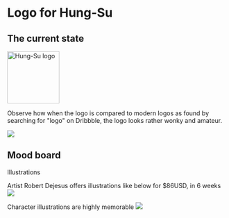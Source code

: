 # Logo for Hung-Su

## The current state

<img src="https://raw.githubusercontent.com/hungsu/hung.su-2018/master/images/logo--black.png" alt="Hung-Su logo" title="Hung-Su" height="120" />

Observe how when the logo is compared to modern logos as found by searching for "logo" on Dribbble, the logo looks rather wonky and amateur.

<img src="https://hung.su/logo-comparison.png" />

## Mood board

Illustrations

Artist Robert Dejesus offers illustrations like below for $86USD, in 6 weeks
<img src="https://i.ebayimg.com/images/g/f9oAAOSwU8hY5q9Z/s-l500.jpg">

Character illustrations are highly memorable
<img src="https://www.bencodezen.io/bencodezen-logo.png" />
